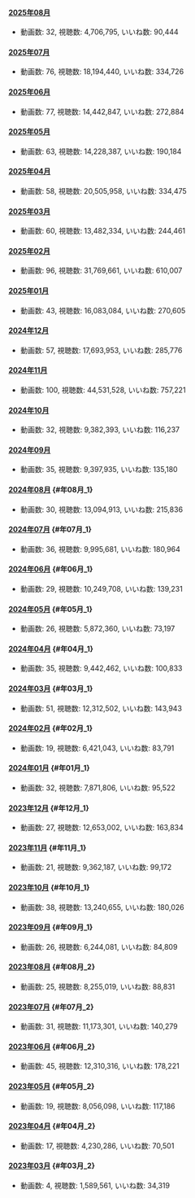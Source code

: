 #### [2025年08月](videos/202508 "wikilink")

-   動画数: 32, 視聴数: 4,706,795, いいね数: 90,444

#### [2025年07月](videos/202507 "wikilink")

-   動画数: 76, 視聴数: 18,194,440, いいね数: 334,726

#### [2025年06月](videos/202506 "wikilink")

-   動画数: 77, 視聴数: 14,442,847, いいね数: 272,884

#### [2025年05月](videos/202505 "wikilink")

-   動画数: 63, 視聴数: 14,228,387, いいね数: 190,184

#### [2025年04月](videos/202504 "wikilink")

-   動画数: 58, 視聴数: 20,505,958, いいね数: 334,475

#### [2025年03月](videos/202503 "wikilink")

-   動画数: 60, 視聴数: 13,482,334, いいね数: 244,461

#### [2025年02月](videos/202502 "wikilink")

-   動画数: 96, 視聴数: 31,769,661, いいね数: 610,007

#### [2025年01月](videos/202501 "wikilink")

-   動画数: 43, 視聴数: 16,083,084, いいね数: 270,605

#### [2024年12月](videos/202412 "wikilink")

-   動画数: 57, 視聴数: 17,693,953, いいね数: 285,776

#### [2024年11月](videos/202411 "wikilink")

-   動画数: 100, 視聴数: 44,531,528, いいね数: 757,221

#### [2024年10月](videos/202410 "wikilink")

-   動画数: 32, 視聴数: 9,382,393, いいね数: 116,237

#### [2024年09月](videos/202409 "wikilink")

-   動画数: 35, 視聴数: 9,397,935, いいね数: 135,180

#### [2024年08月](videos/202408 "wikilink") {#年08月_1}

-   動画数: 30, 視聴数: 13,094,913, いいね数: 215,836

#### [2024年07月](videos/202407 "wikilink") {#年07月_1}

-   動画数: 36, 視聴数: 9,995,681, いいね数: 180,964

#### [2024年06月](videos/202406 "wikilink") {#年06月_1}

-   動画数: 29, 視聴数: 10,249,708, いいね数: 139,231

#### [2024年05月](videos/202405 "wikilink") {#年05月_1}

-   動画数: 26, 視聴数: 5,872,360, いいね数: 73,197

#### [2024年04月](videos/202404 "wikilink") {#年04月_1}

-   動画数: 35, 視聴数: 9,442,462, いいね数: 100,833

#### [2024年03月](videos/202403 "wikilink") {#年03月_1}

-   動画数: 51, 視聴数: 12,312,502, いいね数: 143,943

#### [2024年02月](videos/202402 "wikilink") {#年02月_1}

-   動画数: 19, 視聴数: 6,421,043, いいね数: 83,791

#### [2024年01月](videos/202401 "wikilink") {#年01月_1}

-   動画数: 32, 視聴数: 7,871,806, いいね数: 95,522

#### [2023年12月](videos/202312 "wikilink") {#年12月_1}

-   動画数: 27, 視聴数: 12,653,002, いいね数: 163,834

#### [2023年11月](videos/202311 "wikilink") {#年11月_1}

-   動画数: 21, 視聴数: 9,362,187, いいね数: 99,172

#### [2023年10月](videos/202310 "wikilink") {#年10月_1}

-   動画数: 38, 視聴数: 13,240,655, いいね数: 180,026

#### [2023年09月](videos/202309 "wikilink") {#年09月_1}

-   動画数: 26, 視聴数: 6,244,081, いいね数: 84,809

#### [2023年08月](videos/202308 "wikilink") {#年08月_2}

-   動画数: 25, 視聴数: 8,255,019, いいね数: 88,831

#### [2023年07月](videos/202307 "wikilink") {#年07月_2}

-   動画数: 31, 視聴数: 11,173,301, いいね数: 140,279

#### [2023年06月](videos/202306 "wikilink") {#年06月_2}

-   動画数: 45, 視聴数: 12,310,316, いいね数: 178,221

#### [2023年05月](videos/202305 "wikilink") {#年05月_2}

-   動画数: 19, 視聴数: 8,056,098, いいね数: 117,186

#### [2023年04月](videos/202304 "wikilink") {#年04月_2}

-   動画数: 17, 視聴数: 4,230,286, いいね数: 70,501

#### [2023年03月](videos/202303 "wikilink") {#年03月_2}

-   動画数: 4, 視聴数: 1,589,561, いいね数: 34,319
